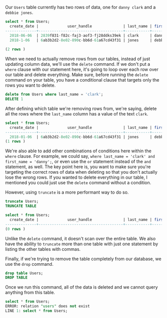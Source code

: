 Our `Users` table currently has two rows of data, one for `danny clark` and a `debbie jones`. 
 
```sql 
select * from Users; 
  create_date |             user_handle              | last_name | first _name 
--------------+--------------------------------------+-----------+-------------
  2018-06-06  | 2839f831-f82c-faj3-aof3-fj28ddks39ek | clark     | danny  
  2018-1-06   | 6ab3b2d2-8e02-890c-bb6d-61a67cd43f31 | jones     | debbie  
  
(2 rows )
```

When we need to actually remove rows from our tables, instead of just updating column data, we'll use the `delete` command. If we don't put a `where` clause with our statement here, it's going to loop over each row over our table and delete everything. Make sure, before running the `delete` command on your table, you have a conditional clause that targets only the rows you want to delete. 

```sql 
delete from Users where last_name = 'clark';
DELETE 1
```

After defining which table we're removing rows from, we're saying, delete all the rows where the `last_name` column has a value of the text `clark`.

```sql 
select * from Users; 
  create_date |             user_handle              | last_name | first _name 
--------------+--------------------------------------+-----------+-------------
  2018-01-06  | 6ab3b2d2-8e02-890c-bb6d-61a67cd43f31 | jones     | debbie  
(1 rows )
```

We're also able to add other combinations of conditions here within the `where` clause. 
For example, we could say, `where last_name = 'clark' and first_name = 'danny';`, or even use the `or` statement instead of the `and` statement, as well. The key point here is, you want to make sure you're targeting the correct rows of data when deleting so that you don't actually lose the wrong rows. If you wanted to delete everything in our table, I mentioned you could just use the `delete` command without a condition.

However, using `truncate` is a more performant way to do so. 

```sql 
truncate Users;
TRUNCATE TABLE
```

```sql 
select * from Users; 
  create_date |             user_handle              | last_name | first _name 
--------------+--------------------------------------+-----------+-------------
(0 rows )
```

Unlike the `delete` command, it doesn't scan over the entire table. We also have the ability to `truncate` more than one table with just one statement by listing the other tables with commas.

Finally, if we're trying to remove the table completely from our database, we use the `drop` command. 

```sql 
drop table Users;
DROP TABLE
```

Once we run this command, all of the data is deleted and we cannot query anything from this table.

```sql 
select * from Users; 
ERROR: relation "users" does not exist
LINE 1: select * from Users;
```